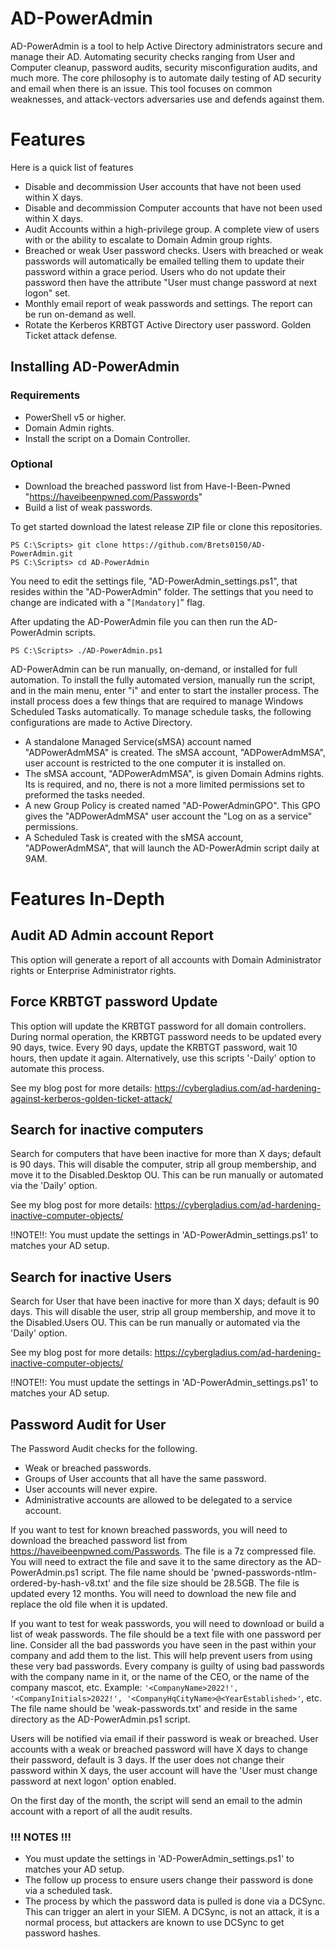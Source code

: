 #  AD-PowerAdmin
AD-PowerAdmin is a tool to help Active Directory administrators secure and manage their AD. Automating security checks ranging from User and Computer cleanup, password audits, security misconfiguration audits, and much more. The core philosophy is to automate daily testing of AD security and email when there is an issue. This tool focuses on common weaknesses, and attack-vectors adversaries use and defends against them.

# Features
Here is a quick list of features
-   Disable and decommission User accounts that have not been used within X days.
-   Disable and decommission Computer accounts that have not been used within X days.
-   Audit Accounts within a high-privilege group. A complete view of users with or the ability to escalate to Domain Admin group rights.
-   Breached or weak User password checks. Users with breached or weak passwords will automatically be emailed telling them to update their password within a grace period. Users who do not update their password then have the attribute "User must change password at next logon" set.
- Monthly email report of weak passwords and settings. The report can be run on-demand as well.
- Rotate the Kerberos KRBTGT Active Directory user password. Golden Ticket attack defense.

## Installing AD-PowerAdmin
### Requirements
 - PowerShell v5 or higher.
 - Domain Admin rights.
 - Install the script on a Domain Controller.
### Optional
 - Download the breached password list from Have-I-Been-Pwned "https://haveibeenpwned.com/Passwords"
 - Build a list of weak passwords.

To get started download the latest release ZIP file or clone this repositories.

    PS C:\Scripts> git clone https://github.com/Brets0150/AD-PowerAdmin.git
    PS C:\Scripts> cd AD-PowerAdmin

You need to edit the settings file, "AD-PowerAdmin_settings.ps1", that resides within the "AD-PowerAdmin" folder. The settings that you need to change are indicated with a "`[Mandatory]`" flag.

After updating the AD-PowerAdmin file you can then run the AD-PowerAdmin scripts.

    PS C:\Scripts> ./AD-PowerAdmin.ps1

AD-PowerAdmin can be run manually, on-demand, or installed for full automation. To install the fully automated version, manually run the script, and in the main menu, enter "i" and enter to start the installer process.
 The install process does a few things that are required to manage Windows Scheduled Tasks automatically. To manage schedule tasks, the following configurations are made to Active Directory.

 - A standalone Managed Service(sMSA) account named "ADPowerAdmMSA" is created. The sMSA account, "ADPowerAdmMSA", user account is restricted to the one computer it is installed on.
 - The sMSA account, "ADPowerAdmMSA", is given Domain Admins rights. Its is required, and no, there is not a more limited permissions set to preformed the tasks needed.
 - A new Group Policy is created named "AD-PowerAdminGPO". This GPO gives the "ADPowerAdmMSA" user account the "Log on as a service" permissions.
 - A Scheduled Task is created with the sMSA account, "ADPowerAdmMSA", that will launch the AD-PowerAdmin script daily at 9AM.

#
# Features In-Depth
## Audit AD Admin account Report
This option will generate a report of all accounts with Domain Administrator rights or Enterprise Administrator rights.

## Force KRBTGT password Update
This option will update the KRBTGT password for all domain controllers.
During normal operation, the KRBTGT password needs to be updated every 90 days, twice.
Every 90 days, update the KRBTGT password, wait 10 hours, then update it again.
Alternatively, use this scripts '-Daily' option to automate this process.

See my blog post for more details: https://cybergladius.com/ad-hardening-against-kerberos-golden-ticket-attack/

## Search for inactive computers
Search for computers that have been inactive for more than X days; default is 90 days. This will disable the computer,
strip all group membership, and move it to the Disabled.Desktop OU. This can be run manually or automated
via the 'Daily' option.

See my blog post for more details: https://cybergladius.com/ad-hardening-inactive-computer-objects/

!!NOTE!!: You must update the settings in 'AD-PowerAdmin_settings.ps1' to matches your AD setup.

## Search for inactive Users
Search for User that have been inactive for more than X days; default is 90 days. This will disable the user,
strip all group membership, and move it to the Disabled.Users OU. This can be run manually or automated
via the 'Daily' option.

See my blog post for more details: https://cybergladius.com/ad-hardening-inactive-computer-objects/

!!NOTE!!: You must update the settings in 'AD-PowerAdmin_settings.ps1' to matches your AD setup.

## Password Audit for User
The Password Audit checks for the following.
- Weak or breached passwords.
- Groups of User accounts that all have the same password.
- User accounts will never expire.
- Administrative accounts are allowed to be delegated to a service account.

If you want to test for known breached passwords, you will need to download the breached password list
from https://haveibeenpwned.com/Passwords. The file is a 7z compressed file. You will need to extract
the file and save it to the same directory as the AD-PowerAdmin.ps1 script. The file name should be
'pwned-passwords-ntlm-ordered-by-hash-v8.txt' and the file size should be 28.5GB. The file is updated every
12 months. You will need to download the new file and replace the old file when it is updated.

If you want to test for weak passwords, you will need to download or build a list of weak passwords.
The file should be a text file with one password per line. Consider all the bad passwords you have seen in
the past within your company and add them to the list. This will help prevent users from using these very
bad passwords. Every company is guilty of using bad passwords with the company name in it, or the name of
the CEO, or the name of the company mascot, etc.
Example: `'<CompanyName>2022!', '<CompanyInitials>2022!', '<CompanyHqCityName>@<YearEstablished>'`, etc.
The file name should be 'weak-passwords.txt' and reside in the same directory as the AD-PowerAdmin.ps1 script.

Users will be notified via email if their password is weak or breached. User accounts with a weak or breached
password will have X days to change their password, default is 3 days. If the user does not change their
password within X days, the user account will have the 'User must change password at next logon' option enabled.

On the first day of the month, the script will send an email to the admin account with a report of all the audit results.

### !!!   NOTES   !!!
- You must update the settings in 'AD-PowerAdmin_settings.ps1' to matches your AD setup.
- The follow up process to ensure users change their password is done via a scheduled task.
- The process by which the password data is pulled is done via a DCSync. This can trigger an alert in your SIEM.
    A DCSync, is not an attack, it is a normal process, but attackers are known to use DCSync to get password hashes.

#

